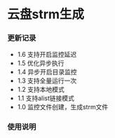 # 云盘strm生成

### 更新记录

- 1.6 支持开启监控延迟
- 1.5 优化异步执行
- 1.4 异步开启目录监控
- 1.3 支持全量运行一次
- 1.2 支持本地模式
- 1.1 支持alist链接模式
- 1.0 监控文件创建，生成strm文件

### 使用说明